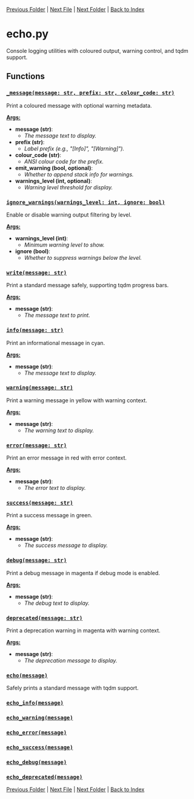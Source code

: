[Previous Folder](../tools/compare_item_lists.md) | [Next File](lua_helper.md) | [Next Folder](../vehicles/vehicle_article.md) | [Back to Index](../../index.md)

# echo.py

Console logging utilities with coloured output, warning control, and tqdm support.

## Functions

### [`_message(message: str, prefix: str, colour_code: str)`](https://github.com/Vaileasys/pz-wiki_parser/blob/main/scripts/utils/echo.py#L11)

Print a coloured message with optional warning metadata.


<ins>**Args:**</ins>
  - **message (str)**:
      - _The message text to display._
  - **prefix (str)**:
      - _Label prefix (e.g., "[Info]", "[Warning]")._
  - **colour_code (str)**:
      - _ANSI colour code for the prefix._
  - **emit_warning (bool, optional)**:
      - _Whether to append stack info for warnings._
  - **warnings_level (int, optional)**:
      - _Warning level threshold for display._

### [`ignore_warnings(warnings_level: int, ignore: bool)`](https://github.com/Vaileasys/pz-wiki_parser/blob/main/scripts/utils/echo.py#L51)

Enable or disable warning output filtering by level.


<ins>**Args:**</ins>
  - **warnings_level (int)**:
      - _Minimum warning level to show._
  - **ignore (bool)**:
      - _Whether to suppress warnings below the level._

### [`write(message: str)`](https://github.com/Vaileasys/pz-wiki_parser/blob/main/scripts/utils/echo.py#L63)

Print a standard message safely, supporting tqdm progress bars.


<ins>**Args:**</ins>
  - **message (str)**:
      - _The message text to print._

### [`info(message: str)`](https://github.com/Vaileasys/pz-wiki_parser/blob/main/scripts/utils/echo.py#L75)

Print an informational message in cyan.


<ins>**Args:**</ins>
  - **message (str)**:
      - _The message text to display._

### [`warning(message: str)`](https://github.com/Vaileasys/pz-wiki_parser/blob/main/scripts/utils/echo.py#L84)

Print a warning message in yellow with warning context.


<ins>**Args:**</ins>
  - **message (str)**:
      - _The warning text to display._

### [`error(message: str)`](https://github.com/Vaileasys/pz-wiki_parser/blob/main/scripts/utils/echo.py#L93)

Print an error message in red with error context.


<ins>**Args:**</ins>
  - **message (str)**:
      - _The error text to display._

### [`success(message: str)`](https://github.com/Vaileasys/pz-wiki_parser/blob/main/scripts/utils/echo.py#L102)

Print a success message in green.


<ins>**Args:**</ins>
  - **message (str)**:
      - _The success message to display._

### [`debug(message: str)`](https://github.com/Vaileasys/pz-wiki_parser/blob/main/scripts/utils/echo.py#L111)

Print a debug message in magenta if debug mode is enabled.


<ins>**Args:**</ins>
  - **message (str)**:
      - _The debug text to display._

### [`deprecated(message: str)`](https://github.com/Vaileasys/pz-wiki_parser/blob/main/scripts/utils/echo.py#L124)

Print a deprecation warning in magenta with warning context.


<ins>**Args:**</ins>
  - **message (str)**:
      - _The deprecation message to display._

### [`echo(message)`](https://github.com/Vaileasys/pz-wiki_parser/blob/main/scripts/utils/echo.py#L137)

Safely prints a standard message with tqdm support.

### [`echo_info(message)`](https://github.com/Vaileasys/pz-wiki_parser/blob/main/scripts/utils/echo.py#L145)
### [`echo_warning(message)`](https://github.com/Vaileasys/pz-wiki_parser/blob/main/scripts/utils/echo.py#L148)
### [`echo_error(message)`](https://github.com/Vaileasys/pz-wiki_parser/blob/main/scripts/utils/echo.py#L151)
### [`echo_success(message)`](https://github.com/Vaileasys/pz-wiki_parser/blob/main/scripts/utils/echo.py#L154)
### [`echo_debug(message)`](https://github.com/Vaileasys/pz-wiki_parser/blob/main/scripts/utils/echo.py#L157)
### [`echo_deprecated(message)`](https://github.com/Vaileasys/pz-wiki_parser/blob/main/scripts/utils/echo.py#L164)


[Previous Folder](../tools/compare_item_lists.md) | [Next File](lua_helper.md) | [Next Folder](../vehicles/vehicle_article.md) | [Back to Index](../../index.md)
